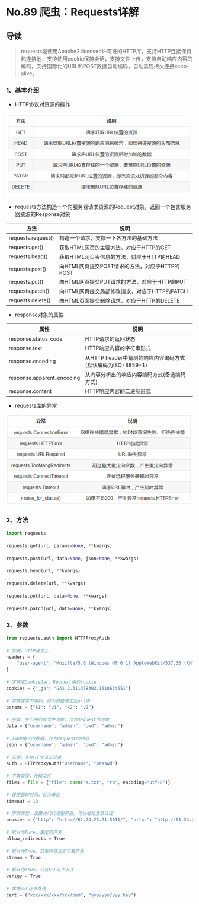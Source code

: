 # No.89 爬虫：Requests详解

## 导读

> requests是使用Apache2 licensed许可证的HTTP库，支持HTTP连接保持和连接池，支持使用cookie保持会话，支持文件上传，支持自动响应内容的编码，支持国际化的URL和POST数据自动编码，自动实现持久连接keep-alive。

### 1、基本介绍

- HTTP协议对资源的操作

![HTTP协议对资源的操作](./../pic/No.89%20HTTP协议对资源的操作.png "HTTP协议对资源的操作")

- requests方法构造一个向服务器请求资源的Request对象，返回一个包含服务器资源的Response对象

|  方法  |  说明  |
|  ---  |  ---  |
|  requests.request()  |  构造一个请求，支撑一下各方法的基础方法  |
|  requests.get()  |  获取HTML网页的主要方法，对应于HTTP的GET  |
|  requests.head()  |  获取HTML网页头信息的方法，对应于HTTP的HEAD  |
|  requests.post()  |  向HTML网页提交POST请求的方法，对应于HTTP的POST  |
|  requests.put()  |  向HTML网页提交PUT请求的方法，对应于HTTP的PUT  |
|  requests.patch()  |  向HTML网页提交局部修改请求，对应于HTTP的PATCH  |
|  requests.delete()  |  向HTML页面提交删除请求，对应于HTTP的DELETE  |

- response对象的属性

|  属性  |  说明  |
|  ---  |  ---  |
|  response.status_code  |  HTTP请求的返回状态  |
|  response.text  |  HTTP响应内容的字符串形式  |
|  response.encoding  |  从HTTP header中猜测的响应内容编码方式(默认编码为ISO-8859-1)  |
|  response.apparent_encoding  |  从内容分析出的响应内容编码方式(备选编码方式)  |
|  response.content  |  HTTP响应内容的二进制形式  |

- requests库的异常

![requests库的异常](./../pic/No.89%20requests库的异常.png "requests库的异常")

### 2、方法

```python
import requests

requests.get(url, params=None, **kwargs)

requests.post(url, data=None, json=None, **kwargs)

requests.head(url, **kwargs)

requests.delete(url, **kwargs)

requests.put(url, data=None, **kwargs)

requests.patch(url, data=None, **kwargs)

```

### 3、参数

```python
from requests.auth import HTTPProxyAuth

# 字典，HTTP请求头
headers = {
    "user-agent": "Mozilla/5.0 (Windows NT 6.1) AppleWebKit/537.36 (KHTML, like Gecko) Chrome/57.0.2987.133 Safari/537.36"
}

# 字典或CookieJar，Request中的cookie
cookies = {"_ga": "GA1.2.311358392.1610634651"}

# 字典或字节序列，作为参数增加到url中
params = {"k1": "v1", "k2": "v2"}

# 字典、字节序列或文件对象，作为Request的对象
data = {"username": "admin", "pwd": "admin"}

# JSON格式的数据，作为Request的内容
json = {"username": "admin", "pwd": "admin"}

# 元组，支持HTTP认证功能
auth = HTTPProxyAuth("username", "passwd")

# 字典类型，传输文件
files = file = {"file": open("a.txt", "rb", encoding="utf-8")}

# 设定超时时间，秒为单位
timeout = 10

# 字典类型，设置访问代理服务器，可以增加登录认证
proxies = {"http": "http://61.24.25.21:5011/", "https": "http://61.24.25.21:5011/"}

# 默认为Ture，重定向开关
allow_redirects = True

# 默认为True，获取内容立即下载开关
stream = True

# 默认为True，认证SSL证书开关
verigy = True

# 本地SSL证书路径
cert = ("xxx/xxx/xxx/xxx/pem", "yyy/yyy/yyy.key")

```
